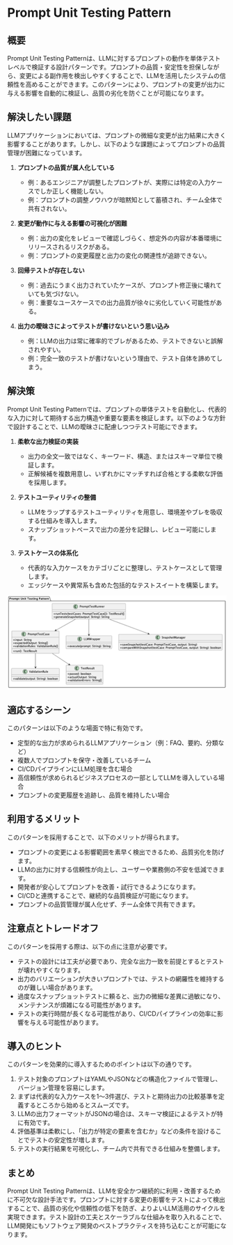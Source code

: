 # Prompt Unit Testing Pattern

## 概要
Prompt Unit Testing Patternは、LLMに対するプロンプトの動作を単体テストレベルで検証する設計パターンです。プロンプトの品質・安定性を担保しながら、変更による副作用を検出しやすくすることで、LLMを活用したシステムの信頼性を高めることができます。このパターンにより、プロンプトの変更が出力に与える影響を自動的に検証し、品質の劣化を防ぐことが可能になります。

## 解決したい課題
LLMアプリケーションにおいては、プロンプトの微細な変更が出力結果に大きく影響することがあります。しかし、以下のような課題によってプロンプトの品質管理が困難になっています。

1. **プロンプトの品質が属人化している**
   - 例：あるエンジニアが調整したプロンプトが、実際には特定の入力ケースでしか正しく機能しない。
   - 例：プロンプトの調整ノウハウが暗黙知として蓄積され、チーム全体で共有されない。

2. **変更が動作に与える影響の可視化が困難**
   - 例：出力の変化をレビューで確認しづらく、想定外の内容が本番環境にリリースされるリスクがある。
   - 例：プロンプトの変更履歴と出力の変化の関連性が追跡できない。

3. **回帰テストが存在しない**
   - 例：過去にうまく出力されていたケースが、プロンプト修正後に壊れていても気づけない。
   - 例：重要なユースケースでの出力品質が徐々に劣化していく可能性がある。

4. **出力の曖昧さによってテストが書けないという思い込み**
   - 例：LLMの出力は常に確率的でブレがあるため、テストできないと誤解されやすい。
   - 例：完全一致のテストが書けないという理由で、テスト自体を諦めてしまう。

## 解決策
Prompt Unit Testing Patternでは、プロンプトの単体テストを自動化し、代表的な入力に対して期待する出力構造や重要な要素を検証します。以下のような方針で設計することで、LLMの曖昧さに配慮しつつテスト可能にできます。

1. **柔軟な出力検証の実装**
   - 出力の全文一致ではなく、キーワード、構造、またはスキーマ単位で検証します。
   - 正解候補を複数用意し、いずれかにマッチすれば合格とする柔軟な評価を採用します。

2. **テストユーティリティの整備**
   - LLMをラップするテストユーティリティを用意し、環境差やブレを吸収する仕組みを導入します。
   - スナップショットベースで出力の差分を記録し、レビュー可能にします。

3. **テストケースの体系化**
   - 代表的な入力ケースをカテゴリごとに整理し、テストケースとして管理します。
   - エッジケースや異常系も含めた包括的なテストスイートを構築します。

![img](./uml/images/prompt_unit_testing_pattern.png)

## 適応するシーン
このパターンは以下のような場面で特に有効です。

- 定型的な出力が求められるLLMアプリケーション（例：FAQ、要約、分類など）
- 複数人でプロンプトを保守・改善しているチーム
- CI/CDパイプラインにLLM処理を含む場合
- 高信頼性が求められるビジネスプロセスの一部としてLLMを導入している場合
- プロンプトの変更履歴を追跡し、品質を維持したい場合

## 利用するメリット
このパターンを採用することで、以下のメリットが得られます。

- プロンプトの変更による影響範囲を素早く検出できるため、品質劣化を防げます。
- LLMの出力に対する信頼性が向上し、ユーザーや業務側の不安を低減できます。
- 開発者が安心してプロンプトを改善・試行できるようになります。
- CI/CDと連携することで、継続的な品質検証が可能になります。
- プロンプトの品質管理が属人化せず、チーム全体で共有できます。

## 注意点とトレードオフ
このパターンを採用する際は、以下の点に注意が必要です。

- テストの設計には工夫が必要であり、完全な出力一致を前提とするとテストが壊れやすくなります。
- 出力のバリエーションが大きいプロンプトでは、テストの網羅性を維持するのが難しい場合があります。
- 過度なスナップショットテストに頼ると、出力の微細な差異に過敏になり、メンテナンスが煩雑になる可能性があります。
- テストの実行時間が長くなる可能性があり、CI/CDパイプラインの効率に影響を与える可能性があります。

## 導入のヒント
このパターンを効果的に導入するためのポイントは以下の通りです。

1. テスト対象のプロンプトはYAMLやJSONなどの構造化ファイルで管理し、バージョン管理を容易にします。
2. まずは代表的な入力ケースを1〜3件選び、テストと期待出力の比較基準を定義するところから始めるとスムーズです。
3. LLMの出力フォーマットがJSONの場合は、スキーマ検証によるテストが特に有効です。
4. 評価基準は柔軟にし、「出力が特定の要素を含むか」などの条件を設けることでテストの安定性が増します。
5. テストの実行結果を可視化し、チーム内で共有できる仕組みを整備します。

## まとめ
Prompt Unit Testing Patternは、LLMを安全かつ継続的に利用・改善するために不可欠な設計手法です。プロンプトに対する変更の影響をテストによって検出することで、品質の劣化や信頼性の低下を防ぎ、よりよいLLM活用のサイクルを実現できます。テスト設計の工夫とスケーラブルな仕組みを取り入れることで、LLM開発にもソフトウェア開発のベストプラクティスを持ち込むことが可能になります。
